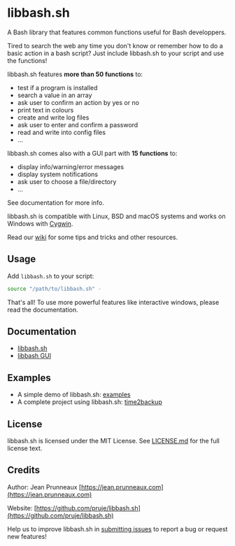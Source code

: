 # libbash.sh
A Bash library that features common functions useful for Bash developpers.

Tired to search the web any time you don't know or remember how to do a basic action in a bash script?
Just include libbash.sh to your script and use the functions!

libbash.sh features **more than 50 functions** to:
- test if a program is installed
- search a value in an array
- ask user to confirm an action by yes or no
- print text in colours
- create and write log files
- ask user to enter and confirm a password
- read and write into config files
- ...

libbash.sh comes also with a GUI part with **15 functions** to:
- display info/warning/error messages
- display system notifications
- ask user to choose a file/directory
- ...

See documentation for more info.

libbash.sh is compatible with Linux, BSD and macOS systems and works on Windows
with [Cygwin](https://www.cygwin.com).

Read our [wiki](https://github.com/pruje/libbash.sh/wiki) for some tips and tricks and other resources.

## Usage
Add `libbash.sh` to your script:
```bash
source "/path/to/libbash.sh" -
```

That's all! To use more powerful features like interactive windows, please read the documentation.

## Documentation
- [libbash.sh](docs/libbash.md)
- [libbash GUI](docs/libbash_gui.md)

## Examples
- A simple demo of libbash.sh: [examples](examples)
- A complete project using libbash.sh: [time2backup](https://github.com/time2backup/time2backup)

## License
libbash.sh is licensed under the MIT License. See [LICENSE.md](LICENSE.md) for the full license text.

## Credits
Author: Jean Prunneaux  [https://jean.prunneaux.com](https://jean.prunneaux.com)

Website: [https://github.com/pruje/libbash.sh](https://github.com/pruje/libbash.sh)

Help us to improve libbash.sh in [submitting issues](https://github.com/pruje/libbash.sh/issues) to report a bug or request new features!
